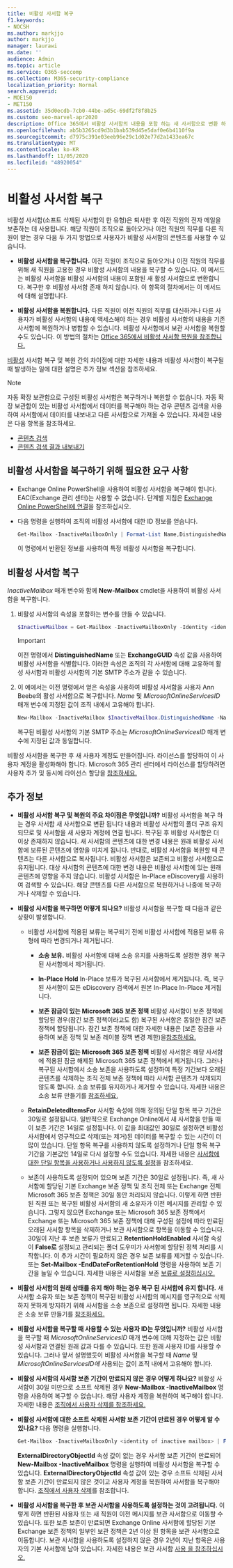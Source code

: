 ```yaml
---
title: 비활성 사서함 복구
f1.keywords:
- NOCSH
ms.author: markjjo
author: markjjo
manager: laurawi
ms.date: ''
audience: Admin
ms.topic: article
ms.service: O365-seccomp
ms.collection: M365-security-compliance
localization_priority: Normal
search.appverid:
- MOE150
- MET150
ms.assetid: 35d0ecdb-7cb0-44be-ad5c-69df2f8f8b25
ms.custom: seo-marvel-apr2020
description: Office 365에서 비활성 사서함의 내용을 포함 하는 새 사서함으로 변환 하 고 비활성 사서함의 콘텐츠를 복구 하는 방법을 알아보겠습니다.
ms.openlocfilehash: ab5b3265cd9d3b1bab539d45e5daf0e6b4110f9a
ms.sourcegitcommit: d7975c391e03eeb96e29c1d02e77d2a1433ea67c
ms.translationtype: MT
ms.contentlocale: ko-KR
ms.lasthandoff: 11/05/2020
ms.locfileid: "48920054"
---
```

# <a name="recover-an-inactive-mailbox"></a>비활성 사서함 복구

비활성 사서함(소프트 삭제된 사서함의 한 유형)은 퇴사한 후 이전 직원의 전자 메일을 보존하는 데 사용됩니다. 해당 직원이 조직으로 돌아오거나 이전 직원의 직무를 다른 직원이 받는 경우 다음 두 가지 방법으로 사용자가 비활성 사서함의 콘텐츠를 사용할 수 있습니다.

- **비활성 사서함을 복구합니다.** 이전 직원이 조직으로 돌아오거나 이전 직원의 직무를 위해 새 직원을 고용한 경우 비활성 사서함의 내용을 복구할 수 있습니다. 이 메서드는 비활성 사서함을 비활성 사서함의 내용이 포함된 새 활성 사서함으로 변환합니다. 복구한 후 비활성 사서함 존재 하지 않습니다. 이 항목의 절차에서는 이 메서드에 대해 설명합니다.

- **비활성 사서함을 복원합니다.** 다른 직원이 이전 직원의 직무를 대신하거나 다른 사용자가 비활성 사서함의 내용에 액세스해야 하는 경우 비활성 사서함의 내용을 기존 사서함에 복원하거나 병합할 수 있습니다. 비활성 사서함에서 보관 사서함을 복원할 수도 있습니다. 이 방법의 절차는 [Office 365에서 비활성 사서함 복원을 참조합니다.](restore-an-inactive-mailbox.md)

[비활성](#more-information) 사서함 복구 및 복원 간의 차이점에 대한 자세한 내용과 비활성 사서함이 복구될 때 발생하는 일에 대한 설명은 추가 정보 섹션을 참조하세요.

> [!NOTE]
> 자동 확장 보관함으로 구성된 비활성 사서함은 복구하거나 복원할 수 없습니다. 자동 확장 보관함이 있는 비활성 사서함에서 데이터를 복구해야 하는 경우 콘텐츠 검색을 사용하여 사서함에서 데이터를 내보내고 다른 사서함으로 가져올 수 있습니다. 자세한 내용은 다음 항목을 참조하세요.
>
> - [콘텐츠 검색](content-search.md)
> - [콘텐츠 검색 결과 내보내기](export-search-results.md)

## <a name="requirements-to-recover-an-inactive-mailbox"></a>비활성 사서함을 복구하기 위해 필요한 요구 사항

- Exchange Online PowerShell을 사용하여 비활성 사서함을 복구해야 합니다. EAC(Exchange 관리 센터)는 사용할 수 없습니다. 단계별 지침은 [Exchange Online PowerShell에 연결](https://docs.microsoft.com/powershell/exchange/connect-to-exchange-online-powershell)을 참조하십시오.

- 다음 명령을 실행하여 조직의 비활성 사서함에 대한 ID 정보를 얻습니다.

  ```powershell
  Get-Mailbox -InactiveMailboxOnly | Format-List Name,DistinguishedName,ExchangeGuid,PrimarySmtpAddress
  ```

  이 명령에서 반환된 정보를 사용하여 특정 비활성 사서함을 복구합니다.

## <a name="recover-inactive-mailboxes"></a>비활성 사서함 복구

*InactiveMailbox* 매개 변수와 함께 **New-Mailbox** cmdlet을 사용하여 비활성 사서함을 복구합니다.

1. 비활성 사서함의 속성을 포함하는 변수를 만들 수 있습니다.

   ```powershell
   $InactiveMailbox = Get-Mailbox -InactiveMailboxOnly -Identity <identity of inactive mailbox>
   ```

   > [!IMPORTANT]
   > 이전 명령에서 **DistinguishedName** 또는 **ExchangeGUID** 속성 값을 사용하여 비활성 사서함을 식별합니다. 이러한 속성은 조직의 각 사서함에 대해 고유하며 활성 사서함과 비활성 사서함의 기본 SMTP 주소가 같을 수 있습니다.

2. 이 예에서는 이전 명령에서 얻은 속성을 사용하여 비활성 사서함을 사용자 Ann Beebe의 활성 사서함으로 복구합니다. *Name* 및 *MicrosoftOnlineServicesID* 매개 변수에 지정된 값이 조직 내에서 고유해야 합니다.

   ```powershell
   New-Mailbox -InactiveMailbox $InactiveMailbox.DistinguishedName -Name annbeebe -FirstName Ann -LastName Beebe -DisplayName "Ann Beebe" -MicrosoftOnlineServicesID Ann.Beebe@contoso.com -Password (ConvertTo-SecureString -String 'P@ssw0rd' -AsPlainText -Force) -ResetPasswordOnNextLogon $true
   ```

   복구된 비활성 사서함의 기본 SMTP 주소는  *MicrosoftOnlineServicesID*  매개 변수에 지정된 값과 동일합니다.

비활성 사서함을 복구한 후 새 사용자 계정도 만들어집니다. 라이선스를 할당하여 이 사용자 계정을 활성화해야 합니다. Microsoft 365 관리 센터에서 라이선스를 할당하려면 사용자 추가 및 동시에 라이선스 할당을 [참조하세요.](https://docs.microsoft.com/microsoft-365/admin/add-users/add-users)

## <a name="more-information"></a>추가 정보

- **비활성 사서함 복구 및 복원의 주요 차이점은 무엇입니까?** 비활성 사서함을 복구 하는 경우 사서함 새 사서함으로 변환 됩니다 내용과 비활성 사서함의 폴더 구조 유지 되므로 및 사서함을 새 사용자 계정에 연결 됩니다. 복구된 후 비활성 사서함은 더 이상 존재하지 않습니다. 새 사서함의 콘텐츠에 대한 변경 내용은 원래 비활성 사서함에 보류된 콘텐츠에 영향을 미치게 됩니다. 반대로, 비활성 사서함을 복원할 때 콘텐츠는 다른 사서함으로 복사됩니다. 비활성 사서함은 보존되고 비활성 사서함으로 유지됩니다. 대상 사서함의 콘텐츠에 대한 변경 내용은 비활성 사서함에 있는 원래 콘텐츠에 영향을 주지 않습니다. 비활성 사서함은 In-Place eDiscovery를 사용하여 검색할 수 있습니다. 해당 콘텐츠를 다른 사서함으로 복원하거나 나중에 복구하거나 삭제할 수 있습니다.

- **비활성 사서함을 복구하면 어떻게 되나요?** 비활성 사서함을 복구할 때 다음과 같은 상황이 발생합니다.

  - 비활성 사서함에 적용된 보류는 복구되기 전에 비활성 사서함에 적용된 보류 유형에 따라 변경되거나 제거됩니다.

    - **소송 보유.** 비활성 사서함에 대해 소송 유지를 사용하도록 설정한 경우 복구된 사서함에서 제거됩니다.

    - **In-Place Hold** In-Place 보류가 복구된 사서함에서 제거됩니다. 즉, 복구된 사서함이 모든 eDiscovery 검색에서 원본 In-Place In-Place 제거됩니다.

    - **보존 잠금이 있는 Microsoft 365 보존 정책** 비활성 사서함이 보존 정책에 할당된 경우(잠긴 보존 정책이라고도 함) 복구된 사서함은 동일한 잠긴 보존 정책에 할당됩니다. 잠긴 보존 정책에 대한 자세한 내용은 [보존 잠금을 사용하여 보존 정책 및 보존 레이블 정책 변경 제한)을[참조하세요.](retention-preservation-lock.md)

    - **보존 잠금이 없는 Microsoft 365 보존 정책** 비활성 사서함은 해당 사서함에 적용된 잠금 해제된 Microsoft 365 보존 정책에서 제거됩니다. 그러나 복구된 사서함에서 소송 보존을 사용하도록 설정하여 특정 기간보다 오래된 콘텐츠를 삭제하는 조직 전체 보존 정책에 따라 사서함 콘텐츠가 삭제되지 않도록 합니다. 소송 보류를 유지하거나 제거할 수 있습니다. 자세한 내용은 소송 보류 만들기를 [참조하세요.](create-a-litigation-hold.md)

  - **RetainDeletedItemsFor** 사서함 속성에 의해 정의된 단일 항목 복구 기간은 30일로 설정됩니다. 일반적으로 Exchange Online에서 새 사서함을 만들 때 이 보존 기간은 14일로 설정됩니다. 이 값을 최대값인 30일로 설정하면 비활성 사서함에서 영구적으로 삭제(또는 제거)된 데이터를 복구할 수 있는 시간이 더 많이 있습니다. 단일 항목 복구를 사용하지 않도록 설정하거나 단일 항목 복구 기간을 기본값인 14일로 다시 설정할 수도 있습니다. 자세한 내용은 [사서함에 대한 단일 항목을 사용하거나 사용하지 않도록 설정](https://docs.microsoft.com/exchange/recipients-in-exchange-online/manage-user-mailboxes/enable-or-disable-single-item-recovery)을 참조하세요.

  - 보존이 사용하도록 설정되어 있으며 보존 기간은 30일로 설정됩니다. 즉, 새 사서함에 할당된 기본 Exchange 보존 정책 및 조직 전체 또는 Exchange 전체 Microsoft 365 보존 정책은 30일 동안 처리되지 않습니다. 이렇게 하면 반환된 직원 또는 복구된 비활성 사서함의 새 소유자가 이전 메시지를 관리할 수 있습니다. 그렇지 않으면 Exchange 또는 Microsoft 365 보존 정책에서 Exchange 또는 Microsoft 365 보존 정책에 대해 구성된 설정에 따라 만료된 오래된 사서함 항목을 삭제하거나 보관 사서함으로 항목을 이동할 수 있습니다. 30일이 지난 후 보존 보류가 만료되고 **RetentionHoldEnabled** 사서함 속성이 **False로** 설정되고 관리되는 폴더 도우미가 사서함에 할당된 정책 처리를 시작합니다. 이 추가 시간이 필요하지 않은 경우 보존 보류를 제거할 수 있습니다. 또는 **Set-Mailbox -EndDateForRetentionHold** 명령을 사용하여 보존 기간을 늘일 수 있습니다. 자세한 내용은 사서함을 보존 [보류로 설정하십시오.](https://docs.microsoft.com/exchange/security-and-compliance/messaging-records-management/mailbox-retention-hold)

- **비활성 사서함의 원래 상태를 유지 해야 하는 경우 복구 된 사서함에 유지 합니다.** 새 사서함 소유자 또는 보존 정책이 복구된 비활성 사서함의 메시지를 영구적으로 삭제하지 못하게 방지하기 위해 사서함을 소송 보존으로 설정하면 됩니다. 자세한 내용은 소송 보류 만들기를 [참조하세요.](https://docs.microsoft.com/microsoft-365/compliance/create-a-litigation-hold)

- **비활성 사서함을 복구할 때 사용할 수 있는 사용자 ID는 무엇입니까?** 비활성 사서함을 복구할 때  *MicrosoftOnlineServicesID*  매개 변수에 대해 지정하는 값은 비활성 사서함과 연결된 원래 값과 다를 수 있습니다. 또한 원래 사용자 ID를 사용할 수 있습니다. 그러나 앞서 설명했듯이 비활성 사서함을 복구할 때  *Name*  및  *MicrosoftOnlineServicesID에*  사용되는 값이 조직 내에서 고유해야 합니다.

- **비활성 사서함의 사서함 보존 기간이 만료되지 않은 경우 어떻게 하나요?** 비활성 사서함이 30일 미만으로 소프트 삭제된 경우 **New-Mailbox -InactiveMailbox** 명령을 사용하여 복구할 수 없습니다. 해당 사용자 계정을 복원하여 복구해야 합니다. 자세한 내용은 [조직에서 사용자 삭제를 참조하세요.](https://docs.microsoft.com/microsoft-365/admin/add-users/delete-a-user)

- **비활성 사서함에 대한 소프트 삭제된 사서함 보존 기간이 만료된 경우 어떻게 알 수 있나요?** 다음 명령을 실행합니다.

  ```powershell
  Get-Mailbox -InactiveMailboxOnly <identity of inactive mailbox> | Format-List ExternalDirectoryObjectId
  ```

  **ExternalDirectoryObjectId** 속성 값이 없는 경우 사서함 보존 기간이 만료되어 **New-Mailbox -InactiveMailbox** 명령을 실행하여 비활성 사서함을 복구할 수 있습니다. **ExternalDirectoryObjectId** 속성 값이 있는 경우 소프트 삭제된 사서함 보존 기간이 만료되지 않은 것이고 사용자 계정을 복원하여 사서함을 복구해야 합니다. [조직에서 사용자 삭제](https://docs.microsoft.com/microsoft-365/admin/add-users/delete-a-user)를 참조합니다.

- **비활성 사서함을 복구한 후 보관 사서함을 사용하도록 설정하는 것이 고려됩니다.** 이렇게 하면 반환된 사용자 또는 새 직원이 이전 메시지를 보관 사서함으로 이동할 수 있습니다. 또한 보존 보존이 만료되면 Exchange Online 사서함에 할당된 기본 Exchange 보존 정책의 일부인 보관 정책은 2년 이상 된 항목을 보관 사서함으로 이동합니다. 보관 사서함을 사용하도록 설정하지 않은 경우 2년이 지난 항목은 사용자의 기본 사서함에 남아 있습니다. 자세한 내용은 보관 사서함 [사용 을 참조하십시오.](enable-archive-mailboxes.md)
